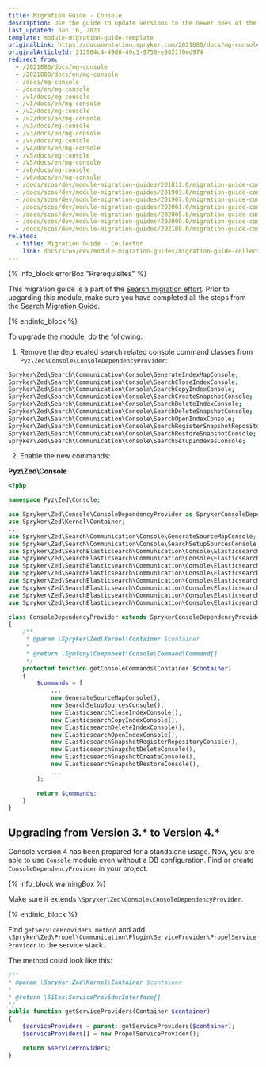 ```yaml
---
title: Migration Guide - Console
description: Use the guide to update versions to the newer ones of the Console module.
last_updated: Jun 16, 2021
template: module-migration-guide-template
originalLink: https://documentation.spryker.com/2021080/docs/mg-console
originalArticleId: 212964c4-49d0-49c3-9750-e5821f0ed974
redirect_from:
  - /2021080/docs/mg-console
  - /2021080/docs/en/mg-console
  - /docs/mg-console
  - /docs/en/mg-console
  - /v1/docs/mg-console
  - /v1/docs/en/mg-console
  - /v2/docs/mg-console
  - /v2/docs/en/mg-console
  - /v3/docs/mg-console
  - /v3/docs/en/mg-console
  - /v4/docs/mg-console
  - /v4/docs/en/mg-console
  - /v5/docs/mg-console
  - /v5/docs/en/mg-console
  - /v6/docs/mg-console
  - /v6/docs/en/mg-console
  - /docs/scos/dev/module-migration-guides/201811.0/migration-guide-console.html
  - /docs/scos/dev/module-migration-guides/201903.0/migration-guide-console.html
  - /docs/scos/dev/module-migration-guides/201907.0/migration-guide-console.html
  - /docs/scos/dev/module-migration-guides/202001.0/migration-guide-console.html
  - /docs/scos/dev/module-migration-guides/202005.0/migration-guide-console.html
  - /docs/scos/dev/module-migration-guides/202009.0/migration-guide-console.html
  - /docs/scos/dev/module-migration-guides/202108.0/migration-guide-console.html
related:
  - title: Migration Guide - Collector
    link: docs/scos/dev/module-migration-guides/migration-guide-collector.html
---
```


{% info_block errorBox "Prerequisites" %}

This migration guide is a part of the [Search migration effort](/docs/scos/dev/migration-concepts/search-migration-concept/search-migration-concept.html). Prior to upgarding this module, make sure you have completed all the steps from the [Search Migration Guide](/docs/scos/dev/module-migration-guides/migration-guide-search.html#upgrading-from-version-89-to-version-810).

{% endinfo_block %}

To upgrade the module, do the following:
1. Remove the deprecated search related console command classes from `Pyz\Zed\Console\ConsoleDependencyProvider`:
```bash
Spryker\Zed\Search\Communication\Console\GenerateIndexMapConsole;
Spryker\Zed\Search\Communication\Console\SearchCloseIndexConsole;
Spryker\Zed\Search\Communication\Console\SearchCopyIndexConsole;
Spryker\Zed\Search\Communication\Console\SearchCreateSnapshotConsole;
Spryker\Zed\Search\Communication\Console\SearchDeleteIndexConsole;
Spryker\Zed\Search\Communication\Console\SearchDeleteSnapshotConsole;
Spryker\Zed\Search\Communication\Console\SearchOpenIndexConsole;
Spryker\Zed\Search\Communication\Console\SearchRegisterSnapshotRepositoryConsole;
Spryker\Zed\Search\Communication\Console\SearchRestoreSnapshotConsole;
Spryker\Zed\Search\Communication\Console\SearchSetupIndexesConsole;
```
2. Enable the new commands:

**Pyz\Zed\Console**

```php
<?php

namespace Pyz\Zed\Console;

use Spryker\Zed\Console\ConsoleDependencyProvider as SprykerConsoleDependencyProvider;
use Spryker\Zed\Kernel\Container;
...
use Spryker\Zed\Search\Communication\Console\GenerateSourceMapConsole;
use Spryker\Zed\Search\Communication\Console\SearchSetupSourcesConsole;
use Spryker\Zed\SearchElasticsearch\Communication\Console\ElasticsearchCloseIndexConsole;
use Spryker\Zed\SearchElasticsearch\Communication\Console\ElasticsearchCopyIndexConsole;
use Spryker\Zed\SearchElasticsearch\Communication\Console\ElasticsearchDeleteIndexConsole;
use Spryker\Zed\SearchElasticsearch\Communication\Console\ElasticsearchOpenIndexConsole;
use Spryker\Zed\SearchElasticsearch\Communication\Console\ElasticsearchSnapshotCreateConsole;
use Spryker\Zed\SearchElasticsearch\Communication\Console\ElasticsearchSnapshotDeleteConsole;
use Spryker\Zed\SearchElasticsearch\Communication\Console\ElasticsearchSnapshotRegisterRepositoryConsole;
use Spryker\Zed\SearchElasticsearch\Communication\Console\ElasticsearchSnapshotRestoreConsole;

class ConsoleDependencyProvider extends SprykerConsoleDependencyProvider
{
    /**
     * @param \Spryker\Zed\Kernel\Container $container
     *
     * @return \Symfony\Component\Console\Command\Command[]
     */
    protected function getConsoleCommands(Container $container)
    {
        $commands = [
            ...
            new GenerateSourceMapConsole(),
            new SearchSetupSourcesConsole(),
            new ElasticsearchCloseIndexConsole(),
            new ElasticsearchCopyIndexConsole(),
            new ElasticsearchDeleteIndexConsole(),
            new ElasticsearchOpenIndexConsole(),
            new ElasticsearchSnapshotRegisterRepositoryConsole(),
            new ElasticsearchSnapshotDeleteConsole(),
            new ElasticsearchSnapshotCreateConsole(),
            new ElasticsearchSnapshotRestoreConsole(),
            ...
        ];

        return $commands;
    }
}
```
## Upgrading from Version 3.* to Version 4.*

Console version 4 has been prepared for a standalone usage. Now, you are able to use `Console` module even without a DB configuration.
Find or create `ConsoleDependencyProvider` in your project.

{% info_block warningBox %}

Make sure it extends `\Spryker\Zed\Console\ConsoleDependencyProvider`.

{% endinfo_block %}

Find `getServiceProviders method` and add `\Spryker\Zed\Propel\Communication\Plugin\ServiceProvider\PropelServiceProvider` to the service stack.

The method could look like this:

```php
/**
* @param \Spryker\Zed\Kernel\Container $container
*
* @return \Silex\ServiceProviderInterface[]
*/
public function getServiceProviders(Container $container)
{
    $serviceProviders = parent::getServiceProviders($container);
    $serviceProviders[] = new PropelServiceProvider();

    return $serviceProviders;
}
```

<!-- Last review date: Nov 23, 2017 by Denis Turkov -->
